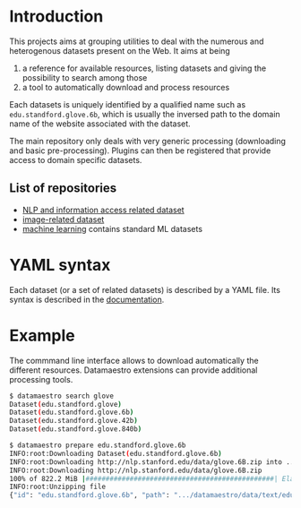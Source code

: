 # Introduction

This projects aims at grouping utilities to deal with the numerous and heterogenous datasets present on the Web. It aims
at being

1. a reference for available resources, listing datasets and giving the possibility to search among those
1. a tool to automatically download and process resources

Each datasets is uniquely identified by a qualified name such as `edu.standford.glove.6b`, which is usually the inversed path to the domain name of the website associated with the dataset.

The main repository only deals with very generic processing (downloading and basic pre-processing). Plugins can then be registered that provide access to domain specific datasets.


## List of repositories
 
- [NLP and information access related dataset](https://github.com/experimaestro/datamaestro_text)
- [image-related dataset](https://github.com/experimaestro/datamaestro_image)
- [machine learning](https://github.com/experimaestro/datamaestro_ml) contains standard ML datasets


# YAML syntax

Each dataset (or a set of related datasets) is described by a YAML file. Its syntax is
described in the [documentation](http://experimaestro.github.io/datamaestro/).

# Example

The commmand line interface allows to download automatically the different resources. Datamaestro extensions can provide additional processing tools.

```sh
$ datamaestro search glove   
Dataset(edu.standford.glove)
Dataset(edu.standford.glove.6b)
Dataset(edu.standford.glove.42b)
Dataset(edu.standford.glove.840b)

$ datamaestro prepare edu.standford.glove.6b
INFO:root:Downloading Dataset(edu.standford.glove.6b)
INFO:root:Downloading http://nlp.stanford.edu/data/glove.6B.zip into .../glove/6b
INFO:root:Downloading http://nlp.stanford.edu/data/glove.6B.zip
100% of 822.2 MiB |###############################################| Elapsed Time: 0:01:54 Time:  0:01:54
INFO:root:Unzipping file
{"id": "edu.standford.glove.6b", "path": ".../datamaestro/data/text/edu/standford/glove/6b"}

```
